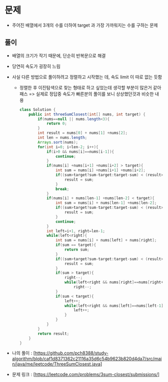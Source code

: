 # 문제
- 주어진 배열에서 3개의 수를 더하여 target 과 가장 가까워지는 수를 구하는 문제

## 풀이
- 배열의 크기가 작기 때문에, 단순히 반복문으로 해결
- 당연히 속도가 굉장히 느림
- 사실 다른 방법으로 풀이하려고 정렬하고 시작했는 데, 속도 limit 이 따로 없는 듯함
  - 정렬한 후 이진탐색으로 찾는 형태로 하고 싶었는데 생각할 부분이 많은거 같아 패스
    => 실제로 정답중 속도가 빠른분의 풀이를 보니 상상했던것과 비슷한 내용
    ```java
    class Solution {
        public int threeSumClosest(int[] nums, int target) {
            if(nums==null || nums.length<3){
                return 0;
            }
            int result = nums[0] + nums[1] +nums[2];
            int len = nums.length;
            Arrays.sort(nums);
            for(int i=0; i<len-2; i++){
                if(i>0 && nums[i]==nums[i-1]){
                    continue;
                }
                if(nums[i] +nums[i+1] +nums[i+2] > target){
                    int sum = nums[i] +nums[i+1] +nums[i+2];
                    if((sum>target?sum-target:target-sum) < (result>target?result-target:target-result)){
                        result = sum;
                    }
                    break;
                }
                if(nums[i] + nums[len-1] +nums[len-2] < target){
                    int sum = nums[i] + nums[len-1] +nums[len-2];
                    if((sum>target?sum-target:target-sum) < (result>target?result-target:target-result)){
                        result = sum;
                    }
                    continue;
                }
                int left=i+1, right=len-1;
                while(left<right){
                    int sum = nums[i] + nums[left] + nums[right];
                    if(sum == target){
                        return sum;
                    }
                    if((sum>target?sum-target:target-sum) < (result>target?result-target:target-result)){
                        result = sum;
                    }
                    if(sum > target){
                        right--;
                        while(left<right && nums[right]==nums[right+1])
                            right--;
                    }
                    if(sum < target){
                        left++;
                        while(left<right && nums[left]==nums[left-1]){
                            left++;
                        }
                    }
                }
            }
            return result;
        }
    }
    ```
    
- 나의 풀이 : [https://github.com/pch8388/study-algorithm/blob/caf1d8371362c21116a35d6c54b9623b820d4da7/src/main/java/me/leetcode/ThreeSumClosest.java]
- 문제 링크 : [https://leetcode.com/problems/3sum-closest/submissions/]
